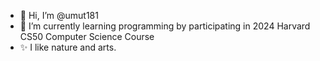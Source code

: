 - 👋 Hi, I’m @umut181
- 🌱 I’m currently learning programming by participating in 2024 Harvard CS50 Computer Science Course
- ✨ I like nature and arts.

<!---
umut181/umut181 is a ✨ special ✨ repository because its `README.md` (this file) appears on your GitHub profile.
You can click the Preview link to take a look at your changes.
--->
